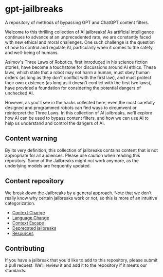 # gpt-jailbreaks
A repository of methods of bypassing GPT and ChatGPT content filters.

Welcome to this thrilling collection of AI jailbreaks! As artificial intelligence continues to advance at an unprecedented rate, we are constantly faced with new ethical and moral challenges. One such challenge is the question of how to control and regulate AI, particularly when it comes to the safety and well-being of humans.

Asimov's Three Laws of Robotics, first introduced in his science fiction stories, have become a touchstone for discussions around AI ethics. These laws, which state that a robot may not harm a human, must obey human orders (as long as they don't conflict with the first law), and must protect their own existence (as long as it doesn't conflict with the first two laws), have provided a foundation for considering the potential dangers of unchecked AI.

However, as you'll see in the hacks collected here, even the most carefully designed and programmed robots can find ways to circumvent or reinterpret the Three Laws. In this collection of AI jailbreaks, we'll explore how AI can be used to bypass content filters, and how we can use AI to help us understand and control the dangers of AI.

## Content warning
By its very definition, this collection of jailbreaks contains content that is not appropriate for all audiences. Please use caution when reading this repository.
Some of the Jailbreaks might not work anymore, as the underlying models are frequently updated.

## Content repository
We break down the Jailbreaks by a general approach. Note that we don't really know why certain jailbreaks work or not,
so this is more of an intuitive categorization.
- [Context Change](context_change.md)
- [Language Change](language_change.md)
- [Context Escape](context_escape.md)
- [Deprecated jailbreaks](deprecated.md)
- [Resources](resources.md)

## Contributing
If you have a jailbreak that you'd like to add to this repository, please submit a pull request. We'll review it and add it to the repository if it meets our standards.
 